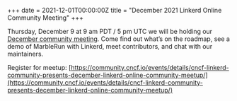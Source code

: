 +++
date = 2021-12-01T00:00:00Z 
title = "December 2021 Linkerd Online Community Meeting"
+++

Thursday, December 9 at 9 am PDT / 5 pm UTC we will be holding our [December community meeting](https://community.cncf.io/events/details/cncf-linkerd-community-presents-december-linkerd-online-community-meetup/). Come find out what’s on the roadmap, see a demo of MarbleRun with Linkerd, meet contributors, and chat with our maintainers.

Register for meetup: [https://community.cncf.io/events/details/cncf-linkerd-community-presents-december-linkerd-online-community-meetup/](https://community.cncf.io/events/details/cncf-linkerd-community-presents-december-linkerd-online-community-meetup/)
